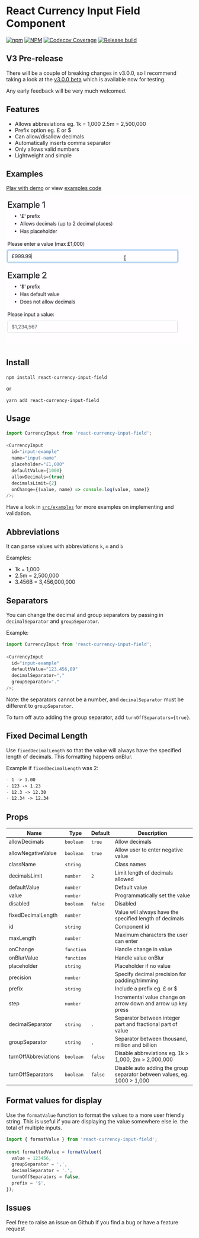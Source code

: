 # React Currency Input Field Component

[![npm](https://img.shields.io/npm/v/react-currency-input-field)](https://www.npmjs.com/package/react-currency-input-field) [![NPM](https://img.shields.io/npm/l/react-currency-input-field)](https://www.npmjs.com/package/react-currency-input-field) [![Codecov Coverage](https://img.shields.io/codecov/c/github/cchanxzy/react-currency-input-field)](https://codecov.io/gh/cchanxzy/react-currency-input-field/) [![Release build](https://github.com/cchanxzy/react-currency-input-field/workflows/Release/badge.svg)](https://github.com/cchanxzy/react-currency-input-field/actions?query=workflow%3ARelease)

## V3 Pre-release

There will be a couple of breaking changes in v3.0.0, so I recommend taking a look at the [v3.0.0 beta](https://www.npmjs.com/package/react-currency-input-field/v/3.0.0-beta.7) which is available now for testing.

Any early feedback will be very much welcomed.

## Features

- Allows abbreviations eg. 1k = 1,000 2.5m = 2,500,000
- Prefix option eg. £ or \$
- Can allow/disallow decimals
- Automatically inserts comma separator
- Only allows valid numbers
- Lightweight and simple

## Examples

[Play with demo](https://cchanxzy.github.io/react-currency-input-field) or view [examples code](https://github.com/cchanxzy/react-currency-input-field/blob/master/src/examples)

[![React Currency Input Demo](demo/demo.gif)](https://cchanxzy.github.io/react-currency-input-field)

## Install

`npm install react-currency-input-field`

or

`yarn add react-currency-input-field`

## Usage

```js
import CurrencyInput from 'react-currency-input-field';

<CurrencyInput
  id="input-example"
  name="input-name"
  placeholder="£1,000"
  defaultValue={1000}
  allowDecimals={true}
  decimalsLimit={2}
  onChange={(value, name) => console.log(value, name)}
/>;
```

Have a look in [`src/examples`](https://github.com/cchanxzy/react-currency-input-field/tree/master/src/examples) for more examples on implementing and validation.

## Abbreviations

It can parse values with abbreviations `k`, `m` and `b`

Examples:

- 1k = 1,000
- 2.5m = 2,500,000
- 3.456B = 3,456,000,000

## Separators

You can change the decimal and group separators by passing in `decimalSeparator` and `groupSeparator`.

Example:

```js
import CurrencyInput from 'react-currency-input-field';

<CurrencyInput
  id="input-example"
  defaultValue="123.456,89"
  decimalSeparator=","
  groupSeparator="."
/>;
```

Note: the separators cannot be a number, and `decimalSeparator` must be different to `groupSeparator`.

To turn off auto adding the group separator, add `turnOffSeparators={true}`.

## Fixed Decimal Length

Use `fixedDecimalLength` so that the value will always have the specified length of decimals. This formatting happens onBlur.

Example if `fixedDecimalLength` was 2:

```md
- 1 -> 1.00
- 123 -> 1.23
- 12.3 -> 12.30
- 12.34 -> 12.34
```

## Props

| Name                 | Type       | Default | Description                                                              |
| -------------------- | ---------- | ------- | ------------------------------------------------------------------------ |
| allowDecimals        | `boolean`  | `true`  | Allow decimals                                                           |
| allowNegativeValue   | `boolean`  | `true`  | Allow user to enter negative value                                       |
| className            | `string`   |         | Class names                                                              |
| decimalsLimit        | `number`   | `2`     | Limit length of decimals allowed                                         |
| defaultValue         | `number`   |         | Default value                                                            |
| value                | `number`   |         | Programmatically set the value                                           |
| disabled             | `boolean`  | `false` | Disabled                                                                 |
| fixedDecimalLength   | `number`   |         | Value will always have the specified length of decimals                  |
| id                   | `string`   |         | Component id                                                             |
| maxLength            | `number`   |         | Maximum characters the user can enter                                    |
| onChange             | `function` |         | Handle change in value                                                   |
| onBlurValue          | `function` |         | Handle value onBlur                                                      |
| placeholder          | `string`   |         | Placeholder if no value                                                  |
| precision            | `number`   |         | Specify decimal precision for padding/trimming                           |
| prefix               | `string`   |         | Include a prefix eg. £ or \$                                             |
| step                 | `number`   |         | Incremental value change on arrow down and arrow up key press            |
| decimalSeparator     | `string`   | `.`     | Separator between integer part and fractional part of value              |
| groupSeparator       | `string`   | `,`     | Separator between thousand, million and billion                          |
| turnOffAbbreviations | `boolean`  | `false` | Disable abbreviations eg. 1k > 1,000, 2m > 2,000,000                     |
| turnOffSeparators    | `boolean`  | `false` | Disable auto adding the group separator between values, eg. 1000 > 1,000 |

## Format values for display

Use the `formatValue` function to format the values to a more user friendly string. This is useful if you are displaying the value somewhere else ie. the total of multiple inputs.

```javascript
import { formatValue } from 'react-currency-input-field';

const formattedValue = formatValue({
  value = 123456,
  groupSeparator = ',',
  decimalSeparator = '.',
  turnOffSeparators = false,
  prefix = '$',
});
```

## Issues

Feel free to raise an issue on Github if you find a bug or have a feature request

